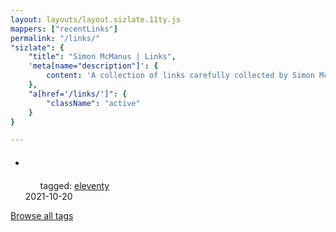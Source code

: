 ```yaml
---
layout: layouts/layout.sizlate.11ty.js
mappers: ["recentLinks"]
permalink: "/links/"
"sizlate": {
    "title": "Simon McManus | Links",
    'meta[name="description"]': {
        content: 'A collection of links carefully collected by Simon McManus'
    },
    "a[href='/links/']": {
        "className": "active"
    }
}

---
```


<div class="contained">
    <nav class="recent-links">
        <ul class="links_holder items">
            <li class="section link">
                <a class="link" target="_blank" href="">
                    <h5>
                        <img class="favIcon"><span class="title"></span>
                    </h5>
                </a>
                <blockquote class="summary"></blockquote>
                <ul class="tags">
                    <span>tagged:</span>    
                <a class="button tag" href="/tags/eleventy/index.html">eleventy</a>
                </ul>
                <span class="created">2021-10-20</span>
            </li>
        </ul>
    </nav>
    <a href="/tag-list">Browse all tags</a>
</div>